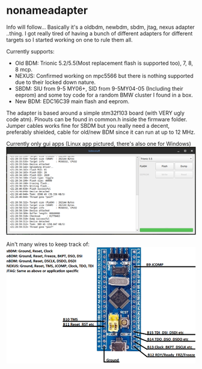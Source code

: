 # nonameadapter
Info will follow... Basically it's a oldbdm, newbdm, sbdm, jtag, nexus adapter ..thing.
I got really tired of having a bunch of different adapters for different targets so I started working on one to rule them all.

Currently supports:
* Old BDM: Trionic 5.2/5.5(Most replacement flash is supported too), 7, 8, 8 mcp.
* NEXUS: Confirmed working on mpc5566 but there is nothing supported due to their locked down nature.
* SBDM: SIU from 9-5 MY06+, SID from 9-5MY04-05 (Including their eeprom) and some toy code for a random BMW cluster I found in a box.
* New BDM: EDC16C39 main flash and eeprom.


The adapter is based around a simple stm32f103 board (with VERY ugly code atm).
Pinouts can be found in common.h inside the firmware folder.
Jumper cables works fine for SBDM but you really need a decent, preferably shielded, cable for old/new BDM since it can run at up to 12 MHz.

Currently only gui apps (Linux app pictured, there's also one for Windows)
![alt text](/bdmstuff.png)

Ain't many wires to keep track of:
![alt text](/pinout.png)
